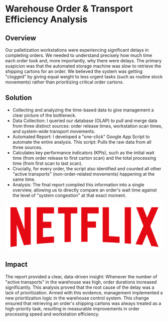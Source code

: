 # Warehouse Order & Transport Efficiency Analysis

## Overview
Our palletization workstations were experiencing significant delays in completing orders. We needed to understand precisely how much time each order took and, more importantly, why there were delays.
The primary suspicion was that the automated storage machine was slow to retrieve the shipping cartons for an order. We believed the system was getting "clogged" by giving equal weight to less urgent tasks (such as routine stock movements) rather than prioritizing critical order cartons.

## Solution
- Collecting and analyzing the time-based data to give management a clear picture of the bottleneck.
- Data Collection: I queried our database (OLAP) to pull and merge data from three distinct sources: order release times, workstation scan times, and system-wide transport movements.
- Automated Report: I developed a "one-click" Google App Script to automate the entire analysis. This script:
Pulls the raw data from all three sources.
- Calculates key performance indicators (KPIs), such as the initial wait time (from order release to first carton scan) and the total processing time (from first scan to last scan).
- Crucially, for every order, the script also identified and counted all other "active transports" (non-order-related movements) happening at the same time.
- Analysis: The final report compiled this information into a single overview, allowing us to directly compare an order's wait time against the level of "system congestion" at that exact moment.

![](https://github.com/Hari-prasanna/SQL-Nextflix-Project/blob/main/logo.png)

## Impact
The report provided a clear, data-driven insight: Whenever the number of "active transports" in the warehouse was high, order durations increased significantly.
This analysis proved that the root cause of the delay was a lack of prioritization. Armed with this evidence, management implemented a new prioritization logic in the warehouse control system. This change ensured that retrieving an order's shipping cartons was always treated as a high-priority task, resulting in measurable improvements in order processing speed and workstation efficiency.
